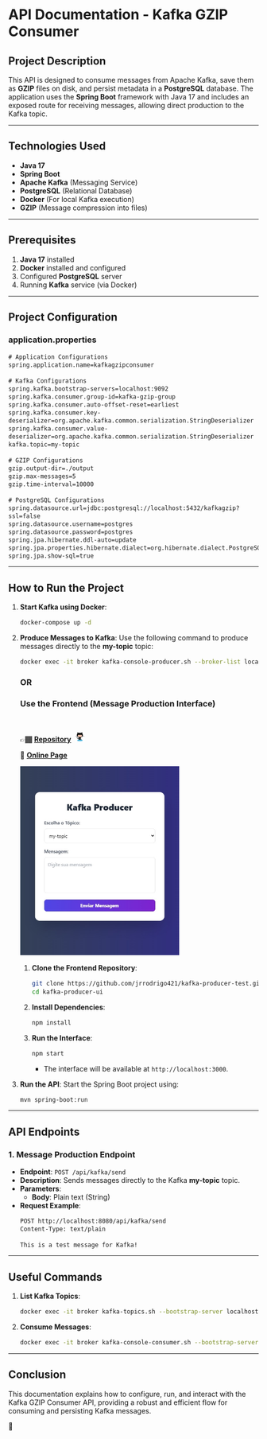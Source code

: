 
# **API Documentation - Kafka GZIP Consumer**

## **Project Description**
This API is designed to consume messages from Apache Kafka, save them as **GZIP** files on disk, and persist metadata in a **PostgreSQL** database. The application uses the **Spring Boot** framework with Java 17 and includes an exposed route for receiving messages, allowing direct production to the Kafka topic.

---

## **Technologies Used**

- **Java 17**
- **Spring Boot**
- **Apache Kafka** (Messaging Service)
- **PostgreSQL** (Relational Database)
- **Docker** (For local Kafka execution)
- **GZIP** (Message compression into files)

---

## **Prerequisites**

1. **Java 17** installed
2. **Docker** installed and configured
3. Configured **PostgreSQL** server
4. Running **Kafka** service (via Docker)

---

## **Project Configuration**

### **application.properties**

```properties
# Application Configurations
spring.application.name=kafkagzipconsumer 

# Kafka Configurations
spring.kafka.bootstrap-servers=localhost:9092
spring.kafka.consumer.group-id=kafka-gzip-group
spring.kafka.consumer.auto-offset-reset=earliest
spring.kafka.consumer.key-deserializer=org.apache.kafka.common.serialization.StringDeserializer
spring.kafka.consumer.value-deserializer=org.apache.kafka.common.serialization.StringDeserializer
kafka.topic=my-topic

# GZIP Configurations
gzip.output-dir=./output
gzip.max-messages=5
gzip.time-interval=10000

# PostgreSQL Configurations
spring.datasource.url=jdbc:postgresql://localhost:5432/kafkagzip?ssl=false
spring.datasource.username=postgres
spring.datasource.password=postgres
spring.jpa.hibernate.ddl-auto=update
spring.jpa.properties.hibernate.dialect=org.hibernate.dialect.PostgreSQLDialect
spring.jpa.show-sql=true
```

---

## **How to Run the Project**

1. **Start Kafka using Docker**:
   ```bash
   docker-compose up -d
   ```

2. **Produce Messages to Kafka**:
   Use the following command to produce messages directly to the **my-topic** topic:
   ```bash
   docker exec -it broker kafka-console-producer.sh --broker-list localhost:9092 --topic my-topic
   ```

   ### OR

   ### Use the **Frontend (Message Production Interface)**
   
   <br>
   
   👉🏾 **[Repository](https://github.com/jrrodrigo421/kafka-producer-test)**&nbsp;&nbsp;<img src="images_readme/github.png" alt="emoji" width="20" height="20">
   
   🛜 **[Online Page](https://kafkaproducertest.vercel.app)**
   
   <img src="images_readme/kafka_producer_ui.jpg" alt="emoji" width="320" height="380">
   
   
   
   1. **Clone the Frontend Repository**:
      ```bash
      git clone https://github.com/jrrodrigo421/kafka-producer-test.git
      cd kafka-producer-ui
      ```

   2. **Install Dependencies**:
      ```bash
      npm install
      ```

   3. **Run the Interface**:
      ```bash
      npm start
      ```
      - The interface will be available at `http://localhost:3000`.

3. **Run the API**:
   Start the Spring Boot project using:
   ```bash
   mvn spring-boot:run
   ```

---

## **API Endpoints**

### **1. Message Production Endpoint**

- **Endpoint**: `POST /api/kafka/send`
- **Description**: Sends messages directly to the Kafka **my-topic** topic.
- **Parameters**:
   - **Body**: Plain text (String)
- **Request Example**:
   ```http
   POST http://localhost:8080/api/kafka/send
   Content-Type: text/plain

   This is a test message for Kafka!
   ```

---

## **Useful Commands**

1. **List Kafka Topics**:
   ```bash
   docker exec -it broker kafka-topics.sh --bootstrap-server localhost:9092 --list
   ```

2. **Consume Messages**:
   ```bash
   docker exec -it broker kafka-console-consumer.sh --bootstrap-server localhost:9092 --topic my-topic --from-beginning
   ```

---

## **Conclusion**
This documentation explains how to configure, run, and interact with the Kafka GZIP Consumer API, providing a robust and efficient flow for consuming and persisting Kafka messages.

🚀
